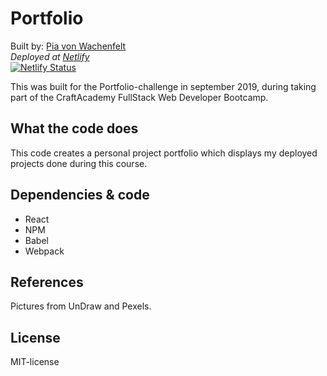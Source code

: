 # Portfolio
Built by: [Pia von Wachenfelt](https://github.com/piavW)   
*Deployed at [Netlify](https://piavwportfolio.netlify.com/)*   
[![Netlify Status](https://api.netlify.com/api/v1/badges/8e986f00-bf43-4ce9-84da-c6eb18b3b37b/deploy-status)](https://app.netlify.com/sites/piavwportfolio/deploys)

This was built for the Portfolio-challenge in september 2019, during taking part of the CraftAcademy FullStack Web Developer Bootcamp.

## What the code does
This code creates a personal project portfolio which displays my deployed projects done during this course. 

## Dependencies & code
- React
- NPM
- Babel
- Webpack

## References
Pictures from UnDraw and Pexels.

## License
MIT-license